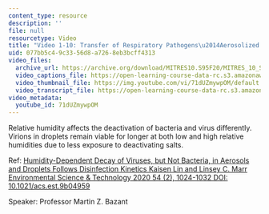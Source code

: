 ```yaml
---
content_type: resource
description: ''
file: null
resourcetype: Video
title: "Video 1-10: Transfer of Respiratory Pathogens\u2014Aerosolized Pathogen Deactivation"
uid: 077bb5c4-9c33-56d8-a726-8eb3bcff4313
video_files:
  archive_url: https://archive.org/download/MITRES10.S95F20/MITRES_10_S95F20_0110_300k.mp4
  video_captions_file: https://open-learning-course-data-rc.s3.amazonaws.com/res-10-s95-physics-of-covid-19-transmission-fall-2020/9cd1bd59d8035adbb87ebfeca8565a1d_71dUZmywpOM.vtt
  video_thumbnail_file: https://img.youtube.com/vi/71dUZmywpOM/default.jpg
  video_transcript_file: https://open-learning-course-data-rc.s3.amazonaws.com/res-10-s95-physics-of-covid-19-transmission-fall-2020/6c965451af2b51cab0fcfc038e053502_71dUZmywpOM.pdf
video_metadata:
  youtube_id: 71dUZmywpOM
---
```


Relative humidity affects the deactivation of bacteria and virus differently. Virions in droplets remain viable for longer at both low and high relative humidities due to less exposure to deactivating salts.

Ref: [Humidity-Dependent Decay of Viruses, but Not Bacteria, in Aerosols and Droplets Follows Disinfection Kinetics Kaisen Lin and Linsey C. Marr Environmental Science & Technology 2020 54 (2), 1024-1032 DOI: 10.1021/acs.est.9b04959](https://pubs.acs.org/doi/10.1021/acs.est.9b04959)

Speaker: Professor Martin Z. Bazant